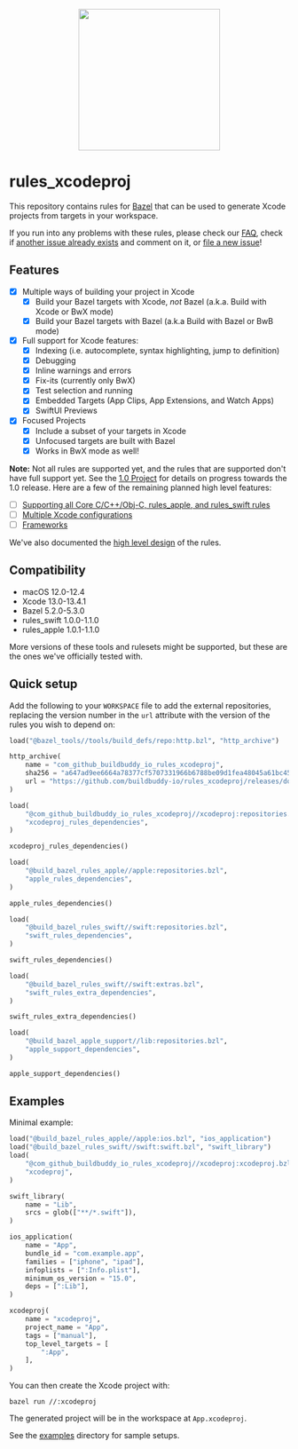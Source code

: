<p align="center">
  <img src="https://user-images.githubusercontent.com/158658/161647598-223361dc-030d-431a-b4fe-d92592ed5530.png" height="255">
</p>

# rules_xcodeproj

This repository contains rules for [Bazel](https://bazel.build) that can be
used to generate Xcode projects from targets in your workspace.

If you run into any problems with these rules, please check our
[FAQ](/doc/faq.md), check if [another issue already exists][issues] and comment
on it, or [file a new issue][file-an-issue]!

[issues]: https://github.com/buildbuddy-io/rules_xcodeproj/issues
[file-an-issue]: https://github.com/buildbuddy-io/rules_xcodeproj/issues/new/choose

## Features

- [x] Multiple ways of building your project in Xcode
  - [x] Build your Bazel targets with Xcode, _not_ Bazel
    (a.k.a. Build with Xcode or BwX mode)
  - [x] Build your Bazel targets with Bazel (a.k.a Build with Bazel or BwB mode)
- [x] Full support for Xcode features:
  - [x] Indexing (i.e. autocomplete, syntax highlighting, jump to
    definition)
  - [x] Debugging
  - [x] Inline warnings and errors
  - [x] Fix-its (currently only BwX)
  - [x] Test selection and running
  - [x] Embedded Targets (App Clips, App Extensions, and Watch Apps)
  - [x] SwiftUI Previews
- [x] Focused Projects
  - [x] Include a subset of your targets in Xcode
  - [x] Unfocused targets are built with Bazel
  - [x] Works in BwX mode as well!

**Note:** Not all rules are supported yet, and the rules that are supported
don't have full support yet. See the
[1.0 Project](https://github.com/orgs/buildbuddy-io/projects/2/views/3)
for details on progress towards the 1.0 release. Here are a few of the remaining
planned high level features:

- [ ] [Supporting all Core C/C++/Obj-C, rules_apple, and rules_swift rules](https://github.com/buildbuddy-io/rules_xcodeproj/milestone/4)
- [ ] [Multiple Xcode configurations](https://github.com/buildbuddy-io/rules_xcodeproj/milestone/9)
- [ ] [Frameworks](https://github.com/buildbuddy-io/rules_xcodeproj/milestone/14)

We've also documented the [high level design](/doc/design/high-level.md) of the
rules.

## Compatibility

- macOS 12.0-12.4
- Xcode 13.0-13.4.1
- Bazel 5.2.0-5.3.0
- rules_swift 1.0.0-1.1.0
- rules_apple 1.0.1-1.1.0

More versions of these tools and rulesets might be supported, but these are the
ones we've officially tested with.

## Quick setup

Add the following to your `WORKSPACE` file to add the external repositories,
replacing the version number in the `url` attribute with the version of the
rules you wish to depend on:

```python
load("@bazel_tools//tools/build_defs/repo:http.bzl", "http_archive")

http_archive(
    name = "com_github_buildbuddy_io_rules_xcodeproj",
    sha256 = "a647ad9ee6664a78377cf5707331966b6788be09d1fea48045a61bc450c8f1b1",
    url = "https://github.com/buildbuddy-io/rules_xcodeproj/releases/download/0.7.0/release.tar.gz",
)

load(
    "@com_github_buildbuddy_io_rules_xcodeproj//xcodeproj:repositories.bzl",
    "xcodeproj_rules_dependencies",
)

xcodeproj_rules_dependencies()

load(
    "@build_bazel_rules_apple//apple:repositories.bzl",
    "apple_rules_dependencies",
)

apple_rules_dependencies()

load(
    "@build_bazel_rules_swift//swift:repositories.bzl",
    "swift_rules_dependencies",
)

swift_rules_dependencies()

load(
    "@build_bazel_rules_swift//swift:extras.bzl",
    "swift_rules_extra_dependencies",
)

swift_rules_extra_dependencies()

load(
    "@build_bazel_apple_support//lib:repositories.bzl",
    "apple_support_dependencies",
)

apple_support_dependencies()
```

## Examples

Minimal example:

```python
load("@build_bazel_rules_apple//apple:ios.bzl", "ios_application")
load("@build_bazel_rules_swift//swift:swift.bzl", "swift_library")
load(
    "@com_github_buildbuddy_io_rules_xcodeproj//xcodeproj:xcodeproj.bzl",
    "xcodeproj",
)

swift_library(
    name = "Lib",
    srcs = glob(["**/*.swift"]),
)

ios_application(
    name = "App",
    bundle_id = "com.example.app",
    families = ["iphone", "ipad"],
    infoplists = [":Info.plist"],
    minimum_os_version = "15.0",
    deps = [":Lib"],
)

xcodeproj(
    name = "xcodeproj",
    project_name = "App",
    tags = ["manual"],
    top_level_targets = [
        ":App",
    ],
)
```

You can then create the Xcode project with:

```shell
bazel run //:xcodeproj
```

The generated project will be in the workspace at `App.xcodeproj`.

See the [examples](examples) directory for sample setups.
